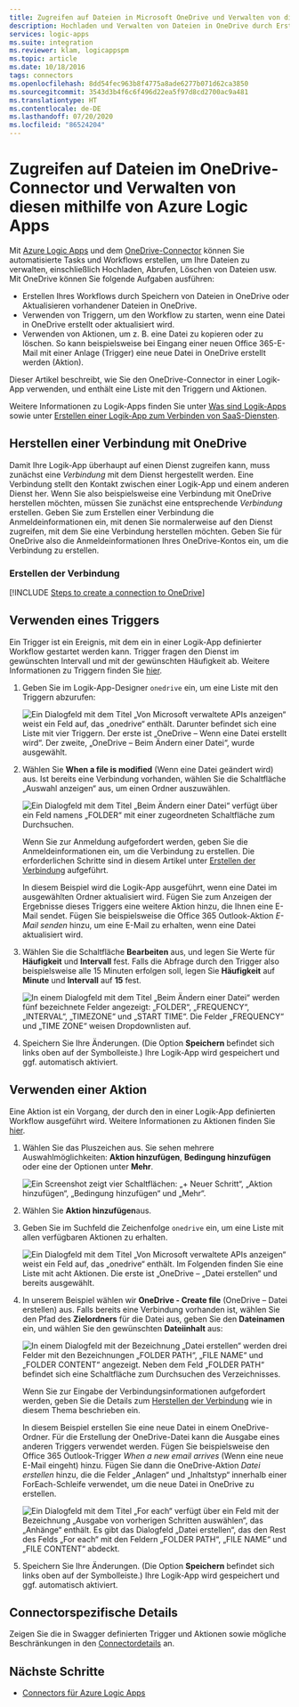 ```yaml
---
title: Zugreifen auf Dateien in Microsoft OneDrive und Verwalten von diesen
description: Hochladen und Verwalten von Dateien in OneDrive durch Erstellen automatisierter Workflows in Azure Logic Apps
services: logic-apps
ms.suite: integration
ms.reviewer: klam, logicappspm
ms.topic: article
ms.date: 10/18/2016
tags: connectors
ms.openlocfilehash: 8dd54fec963b8f4775a8ade6277b071d62ca3850
ms.sourcegitcommit: 3543d3b4f6c6f496d22ea5f97d8cd2700ac9a481
ms.translationtype: HT
ms.contentlocale: de-DE
ms.lasthandoff: 07/20/2020
ms.locfileid: "86524204"
---
```

# <a name="access-and-manage-files-in-onedrive-connector-by-using-azure-logic-apps"></a>Zugreifen auf Dateien im OneDrive-Connector und Verwalten von diesen mithilfe von Azure Logic Apps

Mit [Azure Logic Apps](../logic-apps/logic-apps-overview.md) und dem [OneDrive-Connector](/connectors/onedriveconnector/) können Sie automatisierte Tasks und Workflows erstellen, um Ihre Dateien zu verwalten, einschließlich Hochladen, Abrufen, Löschen von Dateien usw. Mit OneDrive können Sie folgende Aufgaben ausführen:

* Erstellen Ihres Workflows durch Speichern von Dateien in OneDrive oder Aktualisieren vorhandener Dateien in OneDrive. 
* Verwenden von Triggern, um den Workflow zu starten, wenn eine Datei in OneDrive erstellt oder aktualisiert wird.
* Verwenden von Aktionen, um z. B. eine Datei zu kopieren oder zu löschen. So kann beispielsweise bei Eingang einer neuen Office 365-E-Mail mit einer Anlage (Trigger) eine neue Datei in OneDrive erstellt werden (Aktion).

Dieser Artikel beschreibt, wie Sie den OneDrive-Connector in einer Logik-App verwenden, und enthält eine Liste mit den Triggern und Aktionen.

Weitere Informationen zu Logik-Apps finden Sie unter [Was sind Logik-Apps](../logic-apps/logic-apps-overview.md) sowie unter [Erstellen einer Logik-App zum Verbinden von SaaS-Diensten](../logic-apps/quickstart-create-first-logic-app-workflow.md).

## <a name="connect-to-onedrive"></a>Herstellen einer Verbindung mit OneDrive

Damit Ihre Logik-App überhaupt auf einen Dienst zugreifen kann, muss zunächst eine *Verbindung* mit dem Dienst hergestellt werden. Eine Verbindung stellt den Kontakt zwischen einer Logik-App und einem anderen Dienst her. Wenn Sie also beispielsweise eine Verbindung mit OneDrive herstellen möchten, müssen Sie zunächst eine entsprechende *Verbindung* erstellen. Geben Sie zum Erstellen einer Verbindung die Anmeldeinformationen ein, mit denen Sie normalerweise auf den Dienst zugreifen, mit dem Sie eine Verbindung herstellen möchten. Geben Sie für OneDrive also die Anmeldeinformationen Ihres OneDrive-Kontos ein, um die Verbindung zu erstellen.

### <a name="create-the-connection"></a>Erstellen der Verbindung

[!INCLUDE [Steps to create a connection to OneDrive](../../includes/connectors-create-api-onedrive.md)]

## <a name="use-a-trigger"></a>Verwenden eines Triggers

Ein Trigger ist ein Ereignis, mit dem ein in einer Logik-App definierter Workflow gestartet werden kann. Trigger fragen den Dienst im gewünschten Intervall und mit der gewünschten Häufigkeit ab. Weitere Informationen zu Triggern finden Sie [hier](../logic-apps/logic-apps-overview.md#logic-app-concepts).

1. Geben Sie im Logik-App-Designer `onedrive` ein, um eine Liste mit den Triggern abzurufen:  

   ![Ein Dialogfeld mit dem Titel „Von Microsoft verwaltete APIs anzeigen“ weist ein Feld auf, das „onedrive“ enthält. Darunter befindet sich eine Liste mit vier Triggern. Der erste ist „OneDrive – Wenn eine Datei erstellt wird“. Der zweite, „OneDrive – Beim Ändern einer Datei“, wurde ausgewählt.](./media/connectors-create-api-onedrive/onedrive-1.png)

2. Wählen Sie **When a file is modified** (Wenn eine Datei geändert wird) aus. Ist bereits eine Verbindung vorhanden, wählen Sie die Schaltfläche „Auswahl anzeigen“ aus, um einen Ordner auszuwählen.

   ![Ein Dialogfeld mit dem Titel „Beim Ändern einer Datei“ verfügt über ein Feld namens „FOLDER“ mit einer zugeordneten Schaltfläche zum Durchsuchen.](./media/connectors-create-api-onedrive/sample-folder.png)

   Wenn Sie zur Anmeldung aufgefordert werden, geben Sie die Anmeldeinformationen ein, um die Verbindung zu erstellen. Die erforderlichen Schritte sind in diesem Artikel unter [Erstellen der Verbindung](connectors-create-api-onedrive.md#create-the-connection) aufgeführt.

   In diesem Beispiel wird die Logik-App ausgeführt, wenn eine Datei im ausgewählten Ordner aktualisiert wird. Fügen Sie zum Anzeigen der Ergebnisse dieses Triggers eine weitere Aktion hinzu, die Ihnen eine E-Mail sendet. Fügen Sie beispielsweise die Office 365 Outlook-Aktion *E-Mail senden* hinzu, um eine E-Mail zu erhalten, wenn eine Datei aktualisiert wird.

3. Wählen Sie die Schaltfläche **Bearbeiten** aus, und legen Sie Werte für **Häufigkeit** und **Intervall** fest. Falls die Abfrage durch den Trigger also beispielsweise alle 15 Minuten erfolgen soll, legen Sie **Häufigkeit** auf **Minute** und **Intervall** auf **15** fest. 

   ![In einem Dialogfeld mit dem Titel „Beim Ändern einer Datei“ werden fünf bezeichnete Felder angezeigt: „FOLDER“, „FREQUENCY“, „INTERVAL“, „TIMEZONE“ und „START TIME“. Die Felder „FREQUENCY“ und „TIME ZONE“ weisen Dropdownlisten auf.](./media/connectors-create-api-onedrive/trigger-properties.png)

4. Speichern Sie Ihre Änderungen. (Die Option **Speichern** befindet sich links oben auf der Symbolleiste.) Ihre Logik-App wird gespeichert und ggf. automatisch aktiviert.

## <a name="use-an-action"></a>Verwenden einer Aktion

Eine Aktion ist ein Vorgang, der durch den in einer Logik-App definierten Workflow ausgeführt wird. Weitere Informationen zu Aktionen finden Sie [hier](../logic-apps/logic-apps-overview.md#logic-app-concepts).

1. Wählen Sie das Pluszeichen aus. Sie sehen mehrere Auswahlmöglichkeiten: **Aktion hinzufügen**, **Bedingung hinzufügen** oder eine der Optionen unter **Mehr**.

   ![Ein Screenshot zeigt vier Schaltflächen: „+ Neuer Schritt“, „Aktion hinzufügen“, „Bedingung hinzufügen“ und „Mehr“.](./media/connectors-create-api-onedrive/add-action.png)

2. Wählen Sie **Aktion hinzufügen**aus.

3. Geben Sie im Suchfeld die Zeichenfolge `onedrive` ein, um eine Liste mit allen verfügbaren Aktionen zu erhalten.

   ![Ein Dialogfeld mit dem Titel „Von Microsoft verwaltete APIs anzeigen“ weist ein Feld auf, das „onedrive“ enthält. Im Folgenden finden Sie eine Liste mit acht Aktionen. Die erste ist „OneDrive – „Datei erstellen“ und bereits ausgewählt.](./media/connectors-create-api-onedrive/onedrive-actions.png) 

4. In unserem Beispiel wählen wir **OneDrive - Create file** (OneDrive – Datei erstellen) aus. Falls bereits eine Verbindung vorhanden ist, wählen Sie den Pfad des **Zielordners** für die Datei aus, geben Sie den **Dateinamen** ein, und wählen Sie den gewünschten **Dateiinhalt** aus:  

   ![In einem Dialogfeld mit der Bezeichnung „Datei erstellen“ werden drei Felder mit den Bezeichnungen „FOLDER PATH“, „FILE NAME“ und „FOLDER CONTENT“ angezeigt. Neben dem Feld „FOLDER PATH“ befindet sich eine Schaltfläche zum Durchsuchen des Verzeichnisses.](./media/connectors-create-api-onedrive/sample-action.png)

   Wenn Sie zur Eingabe der Verbindungsinformationen aufgefordert werden, geben Sie die Details zum [Herstellen der Verbindung](#create-the-connection) wie in diesem Thema beschrieben ein.

   In diesem Beispiel erstellen Sie eine neue Datei in einem OneDrive-Ordner. Für die Erstellung der OneDrive-Datei kann die Ausgabe eines anderen Triggers verwendet werden. Fügen Sie beispielsweise den Office 365 Outlook-Trigger *When a new email arrives* (Wenn eine neue E-Mail eingeht) hinzu. Fügen Sie dann die OneDrive-Aktion *Datei erstellen* hinzu, die die Felder „Anlagen“ und „Inhaltstyp“ innerhalb einer ForEach-Schleife verwendet, um die neue Datei in OneDrive zu erstellen.

   ![Ein Dialogfeld mit dem Titel „For each“ verfügt über ein Feld mit der Bezeichnung „Ausgabe von vorherigen Schritten auswählen“, das „Anhänge“ enthält. Es gibt das Dialogfeld „Datei erstellen“, das den Rest des Felds „For each“ mit den Feldern „FOLDER PATH“, „FILE NAME“ und „FILE CONTENT“ abdeckt. ](./media/connectors-create-api-onedrive/foreach-action.png)

5. Speichern Sie Ihre Änderungen. (Die Option **Speichern** befindet sich links oben auf der Symbolleiste.) Ihre Logik-App wird gespeichert und ggf. automatisch aktiviert.

## <a name="connector-specific-details"></a>Connectorspezifische Details

Zeigen Sie die in Swagger definierten Trigger und Aktionen sowie mögliche Beschränkungen in den [Connectordetails](/connectors/onedriveconnector/) an.

## <a name="next-steps"></a>Nächste Schritte

* [Connectors für Azure Logic Apps](apis-list.md)